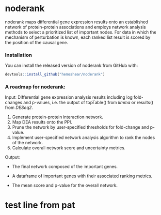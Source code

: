 
<!-- README.md is generated from README.Rmd. Please edit that file -->

# noderank

<!-- badges: start -->

<!-- badges: end -->

noderank maps differential gene expression results onto an established
network of protein-protein associations and employs network analysis
methods to select a prioritized list of important nodes. For data in
which the mechanism of perturbation is known, each ranked list result is
scored by the position of the causal gene.

### Installation

You can install the released version of noderank from GitHub with:

``` r
devtools::install_github("hemoshear/noderank")
```

### A roadmap for noderank:

Input: Differential gene expression analysis results including log
fold-changes and p-values, i.e. the output of topTable() from *limma* or
results() from *DESeq2*.

1.  Generate protein-protein interaction network.
2.  Map DEA results onto the PPI.
3.  Prune the network by user-specified thresholds for fold-change and
    p-value.
4.  Implement user-specified network analysis algorithm to rank the
    nodes of the network.
5.  Calculate overall network score and uncertainty metrics.

Output:

  - The final network composed of the important genes.

  - A dataframe of important genes with their associated ranking
    metrics.

  - The mean score and p-value for the overall network.

# test line from pat
